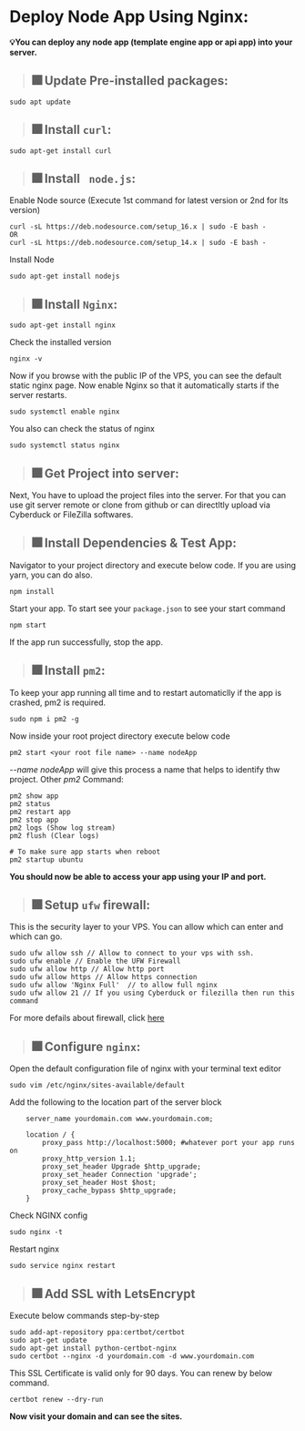 # Deploy Node App Using Nginx:
**💡You can deploy any node app (template engine app or api app) into your server.**
>## 🎆 Update Pre-installed packages:
```
sudo apt update 
```

>## 🎆 Install `curl`:
```
sudo apt-get install curl 
```
>## 🎆 Install ` node.js`:
Enable Node source (Execute 1st command for latest version or 2nd for lts version)
```
curl -sL https://deb.nodesource.com/setup_16.x | sudo -E bash -
OR
curl -sL https://deb.nodesource.com/setup_14.x | sudo -E bash -
```
Install Node
```
sudo apt-get install nodejs
```

>## 🎆 Install `Nginx`:
```
sudo apt-get install nginx
```
Check the installed version
```
nginx -v
```
Now if you browse with the public IP of the VPS, you can see the default static nginx page. Now enable Nginx so that it automatically starts if the server restarts.
```
sudo systemctl enable nginx
```
You also can check the status of nginx
```
sudo systemctl status nginx
```

>## 🎆 Get Project into server:
Next, You have to upload the project files into the server. For that you can use git server remote or clone from github or can directltly upload via Cyberduck or FileZilla softwares.

>## 🎆 Install Dependencies & Test App:
Navigator to your project directory and execute below code. If you are using yarn, you can do also.
```
npm install 
```
Start your app. To start see your `package.json` to see your start command
```
npm start
```
If the app run successfully, stop the app.

>## 🎆 Install `pm2`:
To keep your app running all time and to restart automaticlly if the app is crashed, pm2 is required.
```
sudo npm i pm2 -g
```
Now inside your root project directory execute below code
```
pm2 start <your root file name> --name nodeApp
```
*--name nodeApp* will give this process a name that helps to identify thw project.
Other *pm2* Command:
```
pm2 show app
pm2 status
pm2 restart app
pm2 stop app
pm2 logs (Show log stream)
pm2 flush (Clear logs)

# To make sure app starts when reboot
pm2 startup ubuntu
```
**You should now be able to access your app using your IP and port.**

>## 🎆 Setup `ufw` firewall:
This is the security layer to your VPS. You can allow which can enter and which can go.
```
sudo ufw allow ssh // Allow to connect to your vps with ssh.
sudo ufw enable // Enable the UFW Firewall
sudo ufw allow http // Allow http port
sudo ufw allow https // Allow https connection
sudo ufw allow 'Nginx Full'  // to allow full nginx
sudo ufw allow 21 // If you using Cyberduck or filezilla then run this command
```
For more defails about firewall, click [here](https://www.digitalocean.com/community/tutorials/how-to-set-up-a-firewall-with-ufw-on-ubuntu-20-04)

>## 🎆 Configure `nginx`:
Open the default configuration file of nginx with your terminal text editor
```
sudo vim /etc/nginx/sites-available/default
```
Add the following to the location part of the server block
```
    server_name yourdomain.com www.yourdomain.com;

    location / {
        proxy_pass http://localhost:5000; #whatever port your app runs on
        proxy_http_version 1.1;
        proxy_set_header Upgrade $http_upgrade;
        proxy_set_header Connection 'upgrade';
        proxy_set_header Host $host;
        proxy_cache_bypass $http_upgrade;
    }
```
Check NGINX config
```
sudo nginx -t
```
Restart nginx
```
sudo service nginx restart
```

>## 🎆 Add SSL with LetsEncrypt
Execute below commands step-by-step
```
sudo add-apt-repository ppa:certbot/certbot
sudo apt-get update
sudo apt-get install python-certbot-nginx
sudo certbot --nginx -d yourdomain.com -d www.yourdomain.com
```
This SSL Certificate is valid only for 90 days. You can renew by below command.
```
certbot renew --dry-run
```
**Now visit your domain and can see the sites.**
